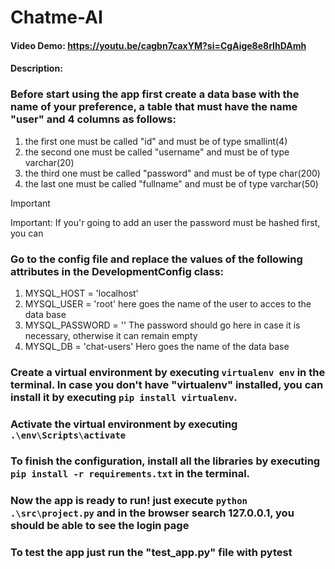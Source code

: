 # Chatme-AI
#### Video Demo:  <https://youtu.be/cagbn7caxYM?si=CgAige8e8rIhDAmh>
#### Description:


### Before start using the app first create a data base with the name of your preference, a table that must have the name "user" and 4 columns as follows:
1. the first one must be called "id" and must be of type smallint(4)
2. the second one must be called "username" and must be of type varchar(20)
3. the third one must be called "password" and must be of type char(200)
4. the last one must be called "fullname" and must be of type varchar(50)

> [!IMPORTANT]
> Important: If you'r going to add an user the password must be hashed first, you can

### Go to the config file and replace the values of the following attributes in the DevelopmentConfig class:
1. MYSQL_HOST = 'localhost' 
2. MYSQL_USER = 'root' here goes the name of the user to acces to the data base
3. MYSQL_PASSWORD = '' The password should go here in case it is necessary, otherwise it can remain empty
4. MYSQL_DB = 'chat-users' Hero goes the name of the data base

### Create a virtual environment by executing `virtualenv env` in the terminal. In case you don't have "virtualenv" installed, you can install it by executing `pip install virtualenv`.
### Activate the virtual environment by executing `.\env\Scripts\activate`
### To finish the configuration, install all the libraries by executing `pip install -r requirements.txt` in the terminal.

### Now the app is ready to run! just execute `python .\src\project.py` and in the browser search 127.0.0.1, you should be able to see the login page

### To test the app just run the "test_app.py" file with pytest

